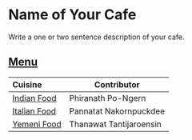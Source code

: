 # Name of Your Cafe

Write a one or two sentence description of your cafe.

## [Menu](menu.md)

| Cuisine                            | Contributor             |
|:-----------------------------------|-------------------------|
| [Indian Food](menu.md#indian-food) | Phiranath Po-Ngern |
| [Italian Food](menu.md#italian-food) | Pannatat Nakornpuckdee |
| [Yemeni Food](menu.md#yemeni-food) | Thanawat Tantijaroensin |


